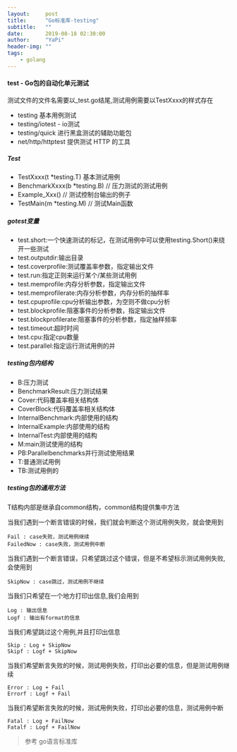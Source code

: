 ```yaml
---
layout:     post
title:      "Go标准库-testing"
subtitle:   ""
date:       2019-08-18 02:30:00
author:     "YaPi"
header-img: ""
tags:
    - golang
---
```


#### test - Go包的⾃动化单元测试

测试文件的文件名需要以_test.go结尾,测试用例需要以TestXxxx的样式存在

- testing 基本用例测试
- testing/iotest - io测试
- testing/quick 进⾏⿊盒测试的辅助功能包
- net/http/httptest 提供测试 HTTP 的⼯具

##### Test

- TestXxxx(t *testing.T) 基本测试用例
- BenchmarkXxxx(b *testing.B) // 压⼒测试的测试⽤例
- Example_Xxx() // 测试控制台输出的例⼦
- TestMain(m *testing.M) // 测试Main函数

##### gotest变量

- test.short:⼀个快速测试的标记，在测试⽤例中可以使⽤testing.Short()来绕开⼀些测试
- test.outputdir:输出⽬录
- test.coverprofile:测试覆盖率参数，指定输出⽂件
- test.run:指定正则来运⾏某个/某些测试⽤例
- test.memprofile:内存分析参数，指定输出⽂件
- test.memprofilerate:内存分析参数，内存分析的抽样率
- test.cpuprofile:cpu分析输出参数，为空则不做cpu分析
- test.blockprofile:阻塞事件的分析参数，指定输出⽂件
- test.blockprofilerate:阻塞事件的分析参数，指定抽样频率
- test.timeout:超时时间
- test.cpu:指定cpu数量
- test.parallel:指定运⾏测试⽤例的并

##### testing包内结构

- B:压⼒测试
- BenchmarkResult:压⼒测试结果
- Cover:代码覆盖率相关结构体
- CoverBlock:代码覆盖率相关结构体
- InternalBenchmark:内部使⽤的结构
- InternalExample:内部使⽤的结构
- InternalTest:内部使⽤的结构
- M:main测试使⽤的结构
- PB:Parallelbenchmarks并⾏测试使⽤结果
- T:普通测试⽤例
- TB:测试⽤例的

##### testing包的通用方法

T结构内部是继承⾃common结构，common结构提供集中⽅法

当我们遇到⼀个断⾔错误的时候，我们就会判断这个测试⽤例失败，就会使⽤到

```
Fail : case失败，测试⽤例继续
FailedNow : case失败，测试⽤例中断
```
当我们遇到⼀个断⾔错误，只希望跳过这个错误，但是不希望标示测试⽤例失败,会使⽤到

```
SkipNow : case跳过，测试⽤例不继续
```

当我们只希望在⼀个地⽅打印出信息,我们会⽤到

```
Log : 输出信息
Logf : 输出有format的信息
```

当我们希望跳过这个⽤例,并且打印出信息

```
Skip : Log + SkipNow
Skipf : Logf + SkipNow
```

当我们希望断⾔失败的时候，测试⽤例失败，打印出必要的信息，但是测试⽤例继
续

```
Error : Log + Fail
Errorf : Logf + Fail
```

当我们希望断⾔失败的时候，测试⽤例失败，打印出必要的信息，测试⽤例中断

```
Fatal : Log + FailNow
Fatalf : Logf + FailNow
```

> 参考 go语言标准库